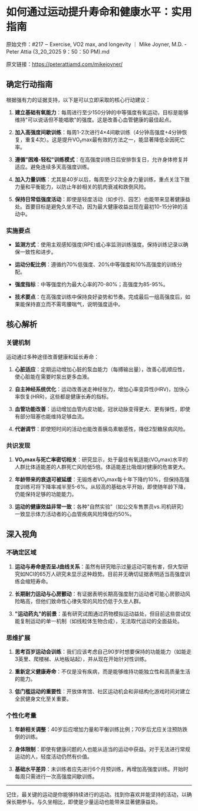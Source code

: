 # 如何通过运动提升寿命和健康水平：实用指南

原始文件：#217 ‒ Exercise, VO2 max, and longevity ｜ Mike Joyner, M.D. - Peter Attia (3_20_2025 9：50：50 PM).md

原文链接：https://peterattiamd.com/mikejoyner/

<YouTube videoId="hN12iDSlFEc" />

## 确定行动指南

根据强有力的证据支持，以下是可以立即采取的核心行动建议：

1. **建立基础有氧能力**：每周进行至少150分钟的中等强度有氧运动，目标是能够维持"可以说话但不能唱歌"的强度。这是改善心血管健康的最佳起点。

2. **加入高强度间歇训练**：每周1-2次进行4×4间歇训练（4分钟高强度+4分钟恢复，重复4次）。这是提升VO₂max最有效的方法之一，能显著降低全因死亡率。

3. **遵循"困难-轻松"训练模式**：在高强度训练日后安排恢复日，允许身体修复并适应。避免连续多天高强度训练。

4. **加入力量训练**：尤其是40岁以后，每周至少2次全身力量训练，重点关注下肢力量和平衡能力，以防止年龄相关的肌肉衰减和跌倒风险。

5. **保持日常低强度活动**：即使是轻度活动（如步行、园艺）也能带来显著健康益处。首要目标是避免久坐不动，因为最大健康收益出现在最初10-15分钟的活动中。

### 实施要点

- **监测方式**：使用主观感知强度(RPE)或心率监测训练强度。保持训练记录以确保一致性和进步。
  
- **运动分配比例**：遵循约70%低强度、20%中等强度和10%高强度的训练分配。

- **强度指标**：中等强度约为最大心率的70-80%；高强度为85-95%。

- **技术要点**：在高强度训练中保持良好姿势和节奏。完成最后一组高强度后，如果能保持直立而不需弯腰喘气，说明强度适中。

## 核心解析

### 关键机制

运动通过多种途径改善健康和延长寿命：

1. **心脏适应**：定期运动增加心脏的泵血能力（每搏输出量），改善心肌顺应性，使心脏能在需要时泵出更多血液。

2. **自主神经系统优化**：运动改善迷走神经张力，增加心率变异性(HRV)，加快心率恢复(HRR)，这些都是健康长寿的指标。

3. **血管功能改善**：运动增加血管内皮功能，冠状动脉变得更大、更有弹性，即使有部分阻塞也能维持足够血流。

4. **代谢调节**：即使短时间的活动也能改善胰岛素敏感性，降低2型糖尿病风险。

### 共识发现

1. **VO₂max与死亡率密切相关**：研究显示，处于最佳有氧适能(VO₂max)水平的人群比体适能差的人群死亡风险低5倍。体适能差比吸烟对健康的危害更大。

2. **年龄带来的衰退可被延缓**：无锻炼者VO₂max每十年下降约10%，但保持高强度训练可将下降率减半至5-6%。从较高的基础水平开始，即使随年龄下降，仍能保持足够的功能能力。

3. **运动的健康效益非常一致**：各种"自然实验"（如公交车售票员vs.司机研究）一致显示体力活动者的心血管疾病风险降低约50%。

## 深入视角

### 不确定区域

1. **运动与寿命是否呈J曲线关系**：虽然有研究暗示过量运动可能有害，但大型研究如NCI的65万人研究未显示这种趋势。目前并无确切证据表明适当高强度训练会缩短寿命。

2. **长期耐力运动与心房颤动**：有证据表明长期高强度耐力运动者可能心房颤动风险略高，但他们致命性心律失常的风险仍低于久坐人群。

3. **"运动药丸"的前景**：虽有研究试图通过药物模拟运动益处，但目前这些尝试仅能复制运动的单一机制（如线粒体生物合成），无法取代运动的全面益处。

### 思维扩展

1. **思考百岁运动会训练**：我们应该考虑自己90岁时想要保持的功能能力（如能走3英里、爬楼梯、从地板站起），并从现在开始针对性训练。

2. **重新定义健康寿命**：不仅是没有疾病，而是能够维持功能独立性和高质量生活的能力。

3. **低门槛运动的重要性**：开放体育馆、社区运动机会和非结构化游戏时间对建立全民健身文化至关重要。

### 个性化考量

1. **年龄相关调整**：40岁后应增加力量和平衡训练比例；70岁后尤应关注预防跌倒的训练。

2. **身体限制**：即使有健康问题的人也能从适当的运动中获益。对于无法进行常规运动的人，轻度活动仍然有价值。

3. **基础水平差异**：未训练者应先进行6个月预训练，再增加高强度训练。开始时每周只需进行一次高强度间歇训练。

---

记住，最关键的运动是你能够持续进行的运动。找到你喜欢并能坚持的活动，以确保长期参与。与久坐相比，即使是少量运动也能带来显著健康益处。